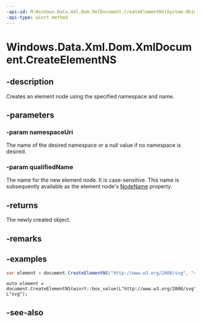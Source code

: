 ```yaml
---
-api-id: M:Windows.Data.Xml.Dom.XmlDocument.CreateElementNS(System.Object,System.String)
-api-type: winrt method
---
```


<!-- Method syntax
public Windows.Data.Xml.Dom.XmlElement CreateElementNS(System.Object namespaceUri, System.String qualifiedName)
-->

# Windows.Data.Xml.Dom.XmlDocument.CreateElementNS

## -description
Creates an element node using the specified namespace and name.

## -parameters
### -param namespaceUri
The name of the desired namespace or a null value if no namespace is desired.

### -param qualifiedName
The name for the new element node. It is case-sensitive. This name is subsequently available as the element node's [NodeName](xmlelement_nodename.md) property.

## -returns
The newly created object.

## -remarks

## -examples

```csharp
var element = document.CreateElementNS("http://www.w3.org/2000/svg", "svg");
```

```cppwinrt
auto element = document.CreateElementNS(winrt::box_value(L"http://www.w3.org/2000/svg"), L"svg");
```

## -see-also
